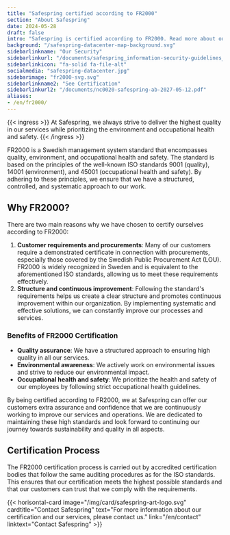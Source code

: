 ```yaml
---
title: "Safespring certified according to FR2000"
section: "About Safespring"
date: 2024-05-28
draft: false
intro: "Safespring is certified according to FR2000. Read more about our certification and how it benefits our customers and our business."
background: "/safespring-datacenter-map-background.svg"
sidebarlinkname: "Our Security"
sidebarlinkurl: "/documents/safespring_information-security-guidelines_2024.pdf"
sidebarlinkicon: "fa-solid fa-file-alt"
socialmedia: "safespring-datacenter.jpg"
sidebarimage: "fr2000-svg.svg"
sidebarlinkname2: "See Certification"
sidebarlinkurl2: "/documents/nc0020-safespring-ab-2027-05-12.pdf"
aliases:
- /en/fr2000/
---
```


{{< ingress >}}
At Safespring, we always strive to deliver the highest quality in our services while prioritizing the environment and occupational health and safety.
{{< /ingress >}}

FR2000 is a Swedish management system standard that encompasses quality, environment, and occupational health and safety. The standard is based on the principles of the well-known ISO standards 9001 (quality), 14001 (environment), and 45001 (occupational health and safety). By adhering to these principles, we ensure that we have a structured, controlled, and systematic approach to our work.

## Why FR2000?

There are two main reasons why we have chosen to certify ourselves according to FR2000:

1. **Customer requirements and procurements**: Many of our customers require a demonstrated certificate in connection with procurements, especially those covered by the Swedish Public Procurement Act (LOU). FR2000 is widely recognized in Sweden and is equivalent to the aforementioned ISO standards, allowing us to meet these requirements effectively.
2. **Structure and continuous improvement**: Following the standard's requirements helps us create a clear structure and promotes continuous improvement within our organization. By implementing systematic and effective solutions, we can constantly improve our processes and services.


### Benefits of FR2000 Certification

- **Quality assurance**: We have a structured approach to ensuring high quality in all our services.
- **Environmental awareness**: We actively work on environmental issues and strive to reduce our environmental impact.
- **Occupational health and safety**: We prioritize the health and safety of our employees by following strict occupational health guidelines.

By being certified according to FR2000, we at Safespring can offer our customers extra assurance and confidence that we are continuously working to improve our services and operations. We are dedicated to maintaining these high standards and look forward to continuing our journey towards sustainability and quality in all aspects.

## Certification Process

The FR2000 certification process is carried out by accredited certification bodies that follow the same auditing procedures as for the ISO standards. This ensures that our certification meets the highest possible standards and that our customers can trust that we comply with the requirements.

{{< horisontal-card image="/img/card/safespring-art-logo.svg" cardtitle="Contact Safespring" text="For more information about our certification and our services, please contact us." link="/en/contact" linktext="Contact Safespring" >}}